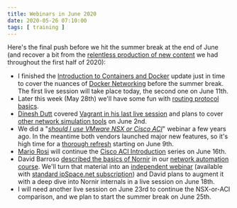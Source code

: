 ```yaml
---
title: Webinars in June 2020
date: 2020-05-26 07:10:00
tags: [ training ]
---
```

Here's the final push before we hit the summer break at the end of June (and recover a bit from the [relentless production of new content](https://www.ipspace.net/Webinars/#Recent_webinars) we had throughout the first half of 2020):

* I finished the [Introduction to Containers and Docker](https://www.ipspace.net/Docker101) update just in time to cover the nuances of [Docker Networking](https://www.ipspace.net/Docker_Networking_Deep_Dive) before the summer break. The first live session will take place today, the second one on June 11th.
* Later this week (May 28th) we'll have some fun with [routing protocol basics](https://www.ipspace.net/How_Networks_Really_Work).
* [Dinesh Dutt](https://www.ipspace.net/Author:Dinesh_Dutt) covered [Vagrant in his last live session](https://my.ipspace.net/bin/list?id=NetTools#SIMULATE) and plans to cover [other network simulation tools](https://www.ipspace.net/NetTools) on June 2nd.
* We did a "_[should I use VMware NSX or Cisco ACI](https://www.ipspace.net/VMware_NSX,_Cisco_ACI_or_Standard-Based_EVPN)_" webinar a few years ago. In the meantime both vendors launched major new features, so it's high time for a [thorough refresh](https://www.ipspace.net/VMware_NSX,_Cisco_ACI_or_Standard-Based_EVPN) starting on June 9th.
* [Mario Rosi](https://www.ipspace.net/Author:Mario_Rosi) will continue the [Cisco ACI Introduction](https://www.ipspace.net/Cisco_ACI_Introduction) series on June 16th.
* David Barroso [described the basics of Nornir](https://www.ipspace.net/Building_Network_Automation_Solutions#DB18) in our [network automation course](https://www.ipspace.net/Building_Network_Automation_Solutions). We'll turn that material into an [independent webinar](https://www.ipspace.net/Nornir) (available with [standard ipSpace.net subscription](https://www.ipspace.net/Subscription/)) and David plans to augment it with a deep dive into Nornir internals in a live session on June 18th.
* I will need another live session on June 23rd to continue the NSX-or-ACI comparison, and we plan to start the summer break on June 25th.
